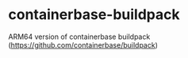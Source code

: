 # containerbase-buildpack
ARM64 version of containerbase buildpack (https://github.com/containerbase/buildpack)
